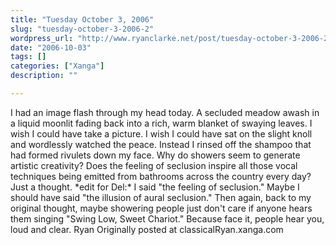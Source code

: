 ```yaml
---
title: "Tuesday October 3, 2006"
slug: "tuesday-october-3-2006-2"
wordpress_url: "http://www.ryanclarke.net/post/tuesday-october-3-2006-2/"
date: "2006-10-03"
tags: []
categories: ["Xanga"]
description: ""

---
```


I had an image flash through my head today. A secluded meadow awash in a liquid moonlit fading back into a rich, warm blanket of swaying leaves. I wish I could have take a picture. I wish I could have sat on the slight knoll and wordlessly watched the peace.
Instead I rinsed off the shampoo that had formed rivulets down my face. Why do showers seem to generate artistic creativity? Does the feeling of seclusion inspire all those vocal techniques being emitted from bathrooms across the country every day? Just a thought.
\*edit for Del:\* I said "the feeling of seclusion." Maybe I should have said "the illusion of aural seclusion." Then again, back to my original thought, maybe showering people just don't care if anyone hears them singing "Swing Low, Sweet Chariot." Because face it, people hear you, loud and clear.
Ryan
Originally posted at classicalRyan.xanga.com
